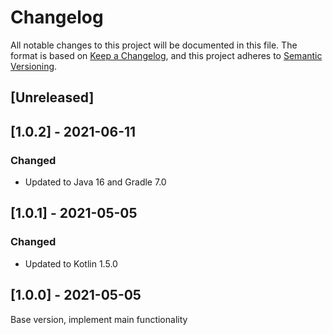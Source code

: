 # Changelog

All notable changes to this project will be documented in this file.
The format is based on [Keep a Changelog](https://keepachangelog.com/en/1.0.0/), and this project
adheres to [Semantic Versioning](https://semver.org/spec/v2.0.0.html).

## [Unreleased]

## [1.0.2] - 2021-06-11
### Changed
* Updated to Java 16 and Gradle 7.0

## [1.0.1] - 2021-05-05
### Changed
* Updated to Kotlin 1.5.0

## [1.0.0] - 2021-05-05
Base version, implement main functionality

